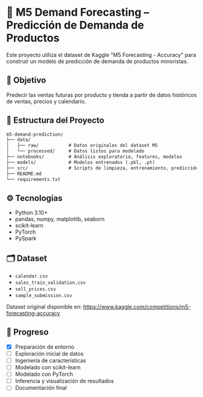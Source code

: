 # 🧠 M5 Demand Forecasting – Predicción de Demanda de Productos

Este proyecto utiliza el dataset de Kaggle "M5 Forecasting - Accuracy" para construir un modelo de predicción de demanda de productos minoristas.

## 🎯 Objetivo

Predecir las ventas futuras por producto y tienda a partir de datos históricos de ventas, precios y calendario.

## 📁 Estructura del Proyecto

```txt
m5-demand-prediction/
├── data/
│   ├── raw/           # Datos originales del dataset M5
│   └── processed/     # Datos listos para modelado
├── notebooks/         # Análisis exploratorio, features, modelos
├── models/            # Modelos entrenados (.pkl, .pt)
├── src/               # Scripts de limpieza, entrenamiento, predicción
├── README.md
└── requirements.txt
```

## ⚙️ Tecnologías

- Python 3.10+
- pandas, numpy, matplotlib, seaborn
- scikit-learn
- PyTorch
- PySpark

## 🗂️ Dataset

- `calendar.csv`
- `sales_train_validation.csv`
- `sell_prices.csv`
- `sample_submission.csv`

Dataset original disponible en: https://www.kaggle.com/competitions/m5-forecasting-accuracy

## 📅 Progreso

- [x] Preparación de entorno
- [ ] Exploración inicial de datos
- [ ] Ingeniería de características
- [ ] Modelado con scikit-learn
- [ ] Modelado con PyTorch
- [ ] Inferencia y visualización de resultados
- [ ] Documentación final
